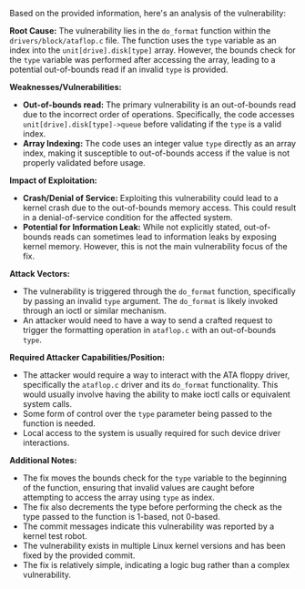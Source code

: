 Based on the provided information, here's an analysis of the vulnerability:

**Root Cause:**
The vulnerability lies in the `do_format` function within the `drivers/block/ataflop.c` file. The function uses the `type` variable as an index into the `unit[drive].disk[type]` array. However, the bounds check for the `type` variable was performed after accessing the array, leading to a potential out-of-bounds read if an invalid `type` is provided.

**Weaknesses/Vulnerabilities:**
- **Out-of-bounds read:** The primary vulnerability is an out-of-bounds read due to the incorrect order of operations.  Specifically, the code accesses `unit[drive].disk[type]->queue` before validating if the `type` is a valid index.
- **Array Indexing:** The code uses an integer value `type` directly as an array index, making it susceptible to out-of-bounds access if the value is not properly validated before usage.

**Impact of Exploitation:**
- **Crash/Denial of Service:** Exploiting this vulnerability could lead to a kernel crash due to the out-of-bounds memory access. This could result in a denial-of-service condition for the affected system.
- **Potential for Information Leak:** While not explicitly stated, out-of-bounds reads can sometimes lead to information leaks by exposing kernel memory. However, this is not the main vulnerability focus of the fix.

**Attack Vectors:**
- The vulnerability is triggered through the `do_format` function, specifically by passing an invalid `type` argument. The `do_format` is likely invoked through an ioctl or similar mechanism.
- An attacker would need to have a way to send a crafted request to trigger the formatting operation in `ataflop.c` with an out-of-bounds `type`.

**Required Attacker Capabilities/Position:**
- The attacker would require a way to interact with the ATA floppy driver, specifically the `ataflop.c` driver and its `do_format` functionality. This would usually involve having the ability to make ioctl calls or equivalent system calls.
- Some form of control over the `type` parameter being passed to the function is needed.
- Local access to the system is usually required for such device driver interactions.

**Additional Notes:**
- The fix moves the bounds check for the `type` variable to the beginning of the function, ensuring that invalid values are caught before attempting to access the array using `type` as index.
- The fix also decrements the type before performing the check as the type passed to the function is 1-based, not 0-based.
- The commit messages indicate this vulnerability was reported by a kernel test robot.
- The vulnerability exists in multiple Linux kernel versions and has been fixed by the provided commit.
- The fix is relatively simple, indicating a logic bug rather than a complex vulnerability.
